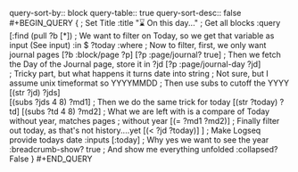 query-sort-by:: block
query-table:: true
query-sort-desc:: false
#+BEGIN_QUERY
{
 ; Set Title
 :title "⌛ On this day..."
 ; Get all blocks
    :query [:find (pull ?b [*])
       ; We want to filter on Today, so we get that variable as input (See input)
       :in $ ?today
       :where
       ; Now to filter, first, we only want journal pages
       [?b :block/page ?p]
       [?p :page/journal? true]
       ; Then we fetch the Day of the Journal page, store it in ?jd
       [?p :page/journal-day ?jd]     
       ; Tricky part, but what happens it turns date into string
       ; Not sure, but I assume unix timeformat so YYYYMMDD
       ; Then use subs to cutoff the YYYY 
       [(str ?jd) ?jds]     
       [(subs ?jds 4 8) ?md1]
       ; Then we do the same trick for today
       [(str ?today) ?td]
       [(subs ?td 4 8) ?md2]
       ; What we are left with is a compare of Today without year, matches pages
       ; without year 
       [(= ?md1 ?md2)]
       ; Finally filter out today, as that's not history....yet
       [(< ?jd ?today)]
    ]
    ; Make Logseq provide todays date
    :inputs [:today]
    ; Why yes we want to see the year
    :breadcrumb-show? true
    ; And show me everything unfolded
    :collapsed? False
}
 #+END_QUERY
